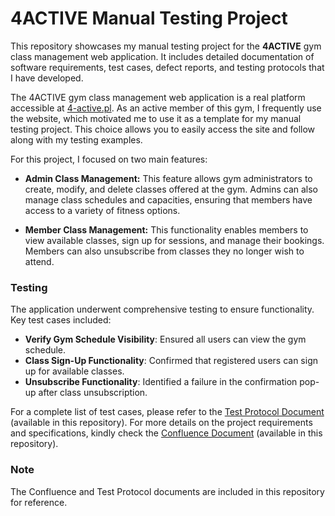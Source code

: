 # 4ACTIVE Manual Testing Project

This repository showcases my manual testing project for the **4ACTIVE** gym class management web application. It includes detailed documentation of software requirements, test cases, defect reports, and testing protocols that I have developed. 

The 4ACTIVE gym class management web application is a real platform accessible at [4-active.pl](https://4-active.pl/). As an active member of this gym, I frequently use the website, which motivated me to use it as a template for my manual testing project. This choice allows you to easily access the site and follow along with my testing examples.

For this project, I focused on two main features:

- **Admin Class Management:** This feature allows gym administrators to create, modify, and delete classes offered at the gym. Admins can also manage class schedules and capacities, ensuring that members have access to a variety of fitness options.

- **Member Class Management:** This functionality enables members to view available classes, sign up for sessions, and manage their bookings. Members can also unsubscribe from classes they no longer wish to attend.

### Testing

The application underwent comprehensive testing to ensure functionality. Key test cases included:
- **Verify Gym Schedule Visibility**: Ensured all users can view the gym schedule.
- **Class Sign-Up Functionality**: Confirmed that registered users can sign up for available classes.
- **Unsubscribe Functionality**: Identified a failure in the confirmation pop-up after class unsubscription.

For a complete list of test cases, please refer to the [Test Protocol Document](https://github.com/mohammed-tayeb/Manual_Testing_Portfolio/blob/main/TestReport.md) (available in this repository). For more details on the project requirements and specifications, kindly check the [Confluence Document](link-to-confluence) (available in this repository).

### Note
The Confluence and Test Protocol documents are included in this repository for reference.
